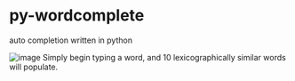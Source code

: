 # py-wordcomplete
auto completion written in python

![image](https://github.com/AyushThapa026/py-wordcomplete/assets/78180254/c4663fe1-5b50-45ea-a165-56557cac653c)
Simply begin typing a word, and 10 lexicographically similar words will populate.
